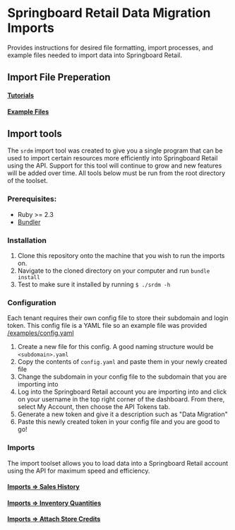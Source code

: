 # Springboard Retail Data Migration Imports
Provides instructions for desired file formatting, import processes, and example files needed to import data into Springboard Retail.

## Import File Preperation

#### [Tutorials](./docs/README.md)
#### [Example Files](./examples)


## Import tools
The `srdm` import tool was created to give you a single program that can be used to import certain resources more efficiently into Springboard Retail using the API. Support for this tool will continue to grow and new features will be added over time. All tools below must be run from the root directory of the toolset.

### Prerequisites:
- Ruby >= 2.3
- [Bundler](http://bundler.io/)

### Installation

1. Clone this repository onto the machine that you wish to run the imports on.
2. Navigate to the cloned directory on your computer and run `bundle install`
3. Test to make sure it installed by running `$ ./srdm -h`

### Configuration
Each tenant requires their own config file to store their subdomain and login token. This config file is a YAML file so an example file was provided [/examples/config.yaml](./examples/config.yaml)

1. Create a new file for this config. A good naming structure would be `<subdomain>.yaml`
2. Copy the contents of `config.yaml` and paste them in your newly created file
3. Change the subdomain in your config file to the subdomain that you are importing into
4. Log into the Springboard Retail account you are importing into and click on your username in the top right corner of the dashboard. From there, select My Account, then choose the API Tokens tab.
5. Generate a new token and give it a description such as "Data Migration"
6. Paste this newly created token in your config file and you are good to go!

### Imports
The import toolset allows you to load data into a Springboard Retail account using the API for maximum speed and efficiency.

#### [Imports => Sales History](./docs/srdm/imports/sales_history.md)
#### [Imports => Inventory Quantities](./docs/srdm/imports/inventory_qtys.md)
#### [Imports => Attach Store Credits](./docs/srdm/imports/attach_store_credits.md)